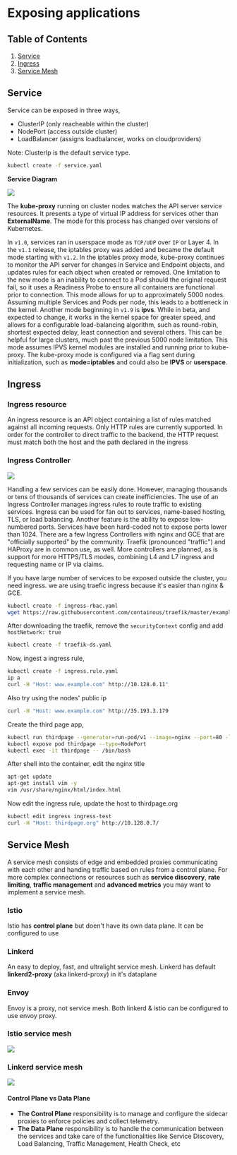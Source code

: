 # Exposing applications
## Table of Contents
1. [Service](#Service)
2. [Ingress](#Ingress)
3. [Service Mesh](#Service-Mesh)

## Service

Service can be exposed in three ways,
- ClusterIP (only reacheable within the cluster)
- NodePort (access outside cluster) 
- LoadBalancer (assigns loadbalancer, works on cloudproviders)

Note: ClusterIp is the default service type.

```bash
kubectl create -f service.yaml
```

__Service Diagram__

![](https://raw.githubusercontent.com/zillani/img/master/k8s-resources/services-diagram.jpg)


The __kube-proxy__ running on cluster nodes watches the API server service resources. It presents a type of virtual IP address for services other than __ExternalName__. The mode for this process has changed over versions of Kubernetes. 

In `v1.0`, services ran in userspace mode as `TCP/UDP` over `IP` or Layer 4. 
In the `v1.1` release, the iptables proxy was added and became the default mode starting with `v1.2`. 
In the iptables proxy mode, kube-proxy continues to monitor the API server for changes in Service and Endpoint objects, and updates rules for each object when created or removed. One limitation to the new mode is an inability to connect to a Pod should the original request fail, so it uses a Readiness Probe to ensure all containers are functional prior to connection. This mode allows for up to approximately 5000 nodes. Assuming multiple Services and Pods per node, this leads to a bottleneck in the kernel.
Another mode beginning in `v1.9` is __ipvs__. While in beta, and expected to change, it works in the kernel space for greater speed, and allows for a configurable load-balancing algorithm, such as round-robin, shortest expected delay, least connection and several others. This can be helpful for large clusters, much past the previous 5000 node limitation. This mode assumes IPVS kernel modules are installed and running prior to kube-proxy. 
The kube-proxy mode is configured via a flag sent during initialization, such as __mode=iptables__ and could also be __IPVS__ or __userspace__. 

## Ingress

### Ingress resource

An ingress resource is an API object containing a list of rules matched against all incoming requests. Only HTTP rules are currently supported. In order for the controller to direct traffic to the backend, the HTTP request must match both the host and the path declared in the ingress

### Ingress Controller

![](https://raw.githubusercontent.com/zillani/img/master/k8s-resources/ingress-controller.jpg)

Handling a few services can be easily done. However, managing thousands or tens of thousands of services can create inefficiencies. The use of an Ingress Controller manages ingress rules to route traffic to existing services. Ingress can be used for fan out to services, name-based hosting, TLS, or load balancing. Another feature is the ability to expose low-numbered ports. Services have been hard-coded not to expose ports lower than 1024.
There are a few Ingress Controllers with nginx and GCE that are "officially supported" by the community. Traefik (pronounced "traffic") and HAProxy are in common use, as well. More controllers are planned, as is support for more HTTPS/TLS modes, combining L4 and L7 ingress and requesting name or IP via claims.


If you have large number of services to be exposed outside the cluster, you need ingress. 
we are using traefic ingress because it's easier than nginx & GCE. 

```bash
kubectl create -f ingress-rbac.yaml
wget https://raw.githubusercontent.com/containous/traefik/master/examples/k8s/traefik-ds.yaml
```
After downloading the traefik, remove the `securityContext` config and add `hostNetwork: true`

```bash
kubectl create -f traefik-ds.yaml
```
Now, ingest a ingress rule,

```bash
kubectl create -f ingress.rule.yaml
ip a
curl -H "Host: www.example.com" http://10.128.0.11"
```
Also try using the nodes' public ip

```bash
curl -H "Host: www.example.com" http://35.193.3.179
```

Create the third page app, 

```bash
kubectl run thirdpage --generator=run-pod/v1 --image=nginx --port=80 -l example=third
kubectl expose pod thirdpage --type=NodePort
kubectl exec -it thirdpage -- /bin/bash
```
After shell into the container, edit the nginx title
```bash
apt-get update
apt-get install vim -y
vim /usr/share/nginx/html/index.html
```
Now edit the ingress rule, update the host to thirdpage.org
```bash
kubectl edit ingress ingress-test
curl -H "Host: thirdpage.org" http://10.128.0.7/
```

## Service Mesh

A service mesh consists of edge and embedded proxies communicating with each other and handing traffic based on rules from a control plane.
For more complex connections or resources such as __service discovery__, __rate limiting__, __traffic management__ and __advanced metrics__ you may want to implement a service mesh.

### Istio
Istio has __control plane__ but doen't have its own data plane.
It can be configured to use 


### Linkerd
An easy to deploy, fast, and ultralight service mesh.
Linkerd has default __linkerd2-proxy__ (aka linkerd-proxy) in it's dataplane

### Envoy
Envoy is a proxy, not service mesh. Both linkerd & istio can be configured to use envoy proxy. 


### Istio service mesh

![](https://raw.githubusercontent.com/zillani/img/master/k8s-resources/istio-arch.jpg)

### Linkerd service mesh

![](https://raw.githubusercontent.com/zillani/img/master/k8s-resources/linkerd2-arch.jpg)

#### Control Plane vs Data Plane

- __The Control Plane__ responsibility is to manage and configure the sidecar proxies to enforce policies and collect telemetry.
- __The Data Plane__ responsibility is to handle the communication between the services and take care of the functionalities like Service Discovery, Load Balancing, Traffic Management, Health Check, etc

